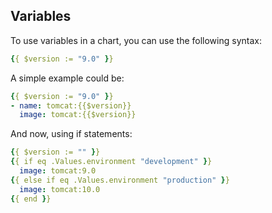 ## Variables
To use variables in a chart, you can use the following syntax:

```yaml
{{ $version := "9.0" }}
```

A simple example could be:
```yaml
{{ $version := "9.0" }}
- name: tomcat:{{$version}}
  image: tomcat:{{$version}}
```

And now, using if statements:
```yaml
{{ $version := "" }}
{{ if eq .Values.environment "development" }}
  image: tomcat:9.0
{{ else if eq .Values.environment "production" }}
  image: tomcat:10.0
{{ end }}
```
